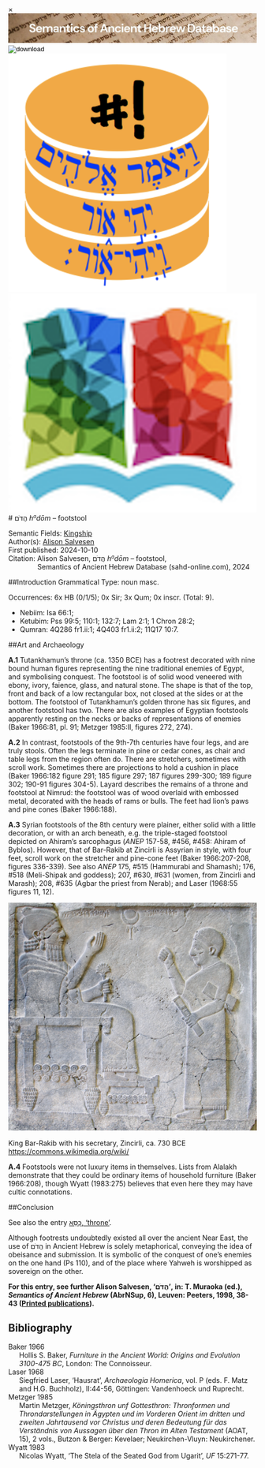 <div id="modal" class="modal">
  <div class="modal-content">
    <span class="close">&times;</span>
    <div class="modal-body" id="modal-body"></div>
  </div>
</div><html><body><img id="banner" src="../../images/banners/banner.png" alt="banner" /></body></html>

<div><input id="download" title="Download/print the document" type="image" onclick="print_document()" src="../../images/icons/download3.png" alt="download" /></div><div><a id="shebanq" title="Word in SHEBANQ" href="https://shebanq.ancient-data.org/hebrew/word?id=1HDMn" target="_blank"><img src="../../images/icons/shebanq.png" alt="shebanq"></a></div><div><a id="ubs" title="Word in Semantic Dictionary of Biblical Hebrew" href="https://semanticdictionary.org/semdic.php?databaseType=SDBH&language=en&lemma=הֲדֹם&startPage=1" target="_blank"><img src="../../images/icons/ubs.png" alt="ubs"></a></div># הֲדֹם <i>h<small><sup>a</sup></small>dōm</i> – footstool

Semantic Fields:
[Kingship](../semantic_fields/kingship.md)&nbsp;&nbsp;&nbsp;<br>Author(s):
[Alison Salvesen](../contributors/alison_salvesen.md)<br>
First published: 2024-10-10<br>Citation: Alison Salvesen, הֲדֹם <i>h<small><sup>a</sup></small>dōm</i> – footstool, <br>                    &nbsp;&nbsp;&nbsp;&nbsp;&nbsp;&nbsp;&nbsp;&nbsp;&nbsp;&nbsp;&nbsp;&nbsp;&nbsp;&nbsp;                    Semantics of Ancient Hebrew Database (sahd-online.com), 2024



##Introduction
Grammatical Type: noun masc.

Occurrences: 6x HB (0/1/5); 0x Sir; 3x Qum; 0x inscr. (Total:
9).

* Nebiim: Isa 66:1; 
* Ketubim: Pss 99:5; 110:1; 132:7; Lam 2:1; 1 Chron 28:2;
* Qumran: 4Q286 fr1.ii:1; 4Q403 fr1.ii:2; 11Q17 10:7.

##Art and Archaeology

<b>A.1</b> Tutankhamun’s throne (ca. 1350 BCE) has a footrest decorated with nine bound human figures representing the nine traditional enemies of Egypt, and symbolising conquest. The footstool is of solid wood veneered with ebony, ivory, faience, glass, and natural stone. The shape is that of the top, front and back of a low rectangular box, not closed at the sides or at the bottom. The footstool of Tutankhamun’s golden throne has six figures, and another footstool has two. There are also examples of Egyptian footstools apparently resting on the necks or backs of representations of enemies (Baker 1966:81, pl. 91; Metzger 1985:II, figures 272, 274).

<b>A.2</b> In contrast, footstools of the 9th-7th centuries have four legs, and are truly stools. Often the legs terminate in pine or cedar cones, as chair and table legs from the region often do. There are stretchers, sometimes with scroll work. Sometimes there are projections to hold a cushion in place (Baker 1966:182 figure 291; 185 figure 297; 187 figures 299-300; 189 figure 302; 190-91 figures 304-5). Layard describes the remains of a throne and footstool at Nimrud: the footstool was of wood overlaid with embossed metal, decorated with the heads of rams or bulls. The feet had lion’s paws and pine cones (Baker 1966:188).

<b>A.3</b> Syrian footstools of the 8th century were plainer, either solid with a little decoration, or with an arch beneath, e.g. the triple-staged footstool depicted on Ahiram’s sarcophagus (<i>ANEP</i> 157-58, #456, #458: Ahiram of Byblos). However, that of Bar-Rakib at Zincirli is Assyrian in style, with four feet, scroll work on the stretcher and pine-cone feet (Baker 1966:207-208, figures 336-339). See also <i>ANEP</i> 175, #515 (Hammurabi and Shamash);
176, #518 (Meli-Shipak and goddess);
207, #630, #631 (women, from Zincirli and Marash);
208, #635 (Agbar the priest from Nerab); 
and Laser (1968:55 figures 11, 12).

![EL](../images/photos/Barrakib.jpeg)    

King Bar-Rakib with his secretary, Zincirli, ca. 730 BCE   
<a href="https://commons.wikimedia.org/wiki/File:Relief_of_king_Barrakib_from_Zincirli_-_Pergamonmuseum_-_Berlin_-_Germany_2017.jpg" target="_blank" rel="noopener noreferrer">https://commons.wikimedia.org/wiki/</a>


<b>A.4</b> Footstools were not luxury items in themselves. Lists from Alalakh demonstrate that they could be ordinary items of household furniture (Baker 1966:208), though Wyatt (1983:275) believes that even here they may have cultic connotations.


##Conclusion

See also the entry <a href="/words/kisse2/"><span dir="rtl" lang="he">כִּסֵּא</span>, ‘throne’</a>.


Although footrests undoubtedly existed all over the ancient Near East, the use of <span dir="rtl">הֲדֹם</span> in Ancient Hebrew is solely metaphorical, conveying the idea of obeisance and submission. It is symbolic of the conquest of one’s enemies on the one hand (Ps  110), and of the place where Yahweh is worshipped as sovereign on the other.


<b>For this entry, see further Alison Salvesen, 
‘<span dir="rtl">הֲדֹם</span>’, in:
T. Muraoka (ed.), <i>Semantics of Ancient Hebrew</i> 
(AbrNSup, 6), Leuven: Peeters, 1998, 38-43 (<a href="/store/printed_publications/">Printed publications</a>).</b>


## Bibliography

<div style="padding-left: 22px; text-indent: -22px;">
Baker 1966 <br>
Hollis S. Baker, <I>Furniture in the Ancient World: Origins and Evolution 3100-475 BC</i>, London: The Connoisseur.
</div>

<div style="padding-left: 22px; text-indent: -22px;">
Laser 1968 <br>
Siegfried Laser, ‘Hausrat’, <i>Archaeologia Homerica</i>, vol. P (eds. F. Matz and H.G. Buchholz), II:44-56, Göttingen: Vandenhoeck und Ruprecht.
</div>

<div style="padding-left: 22px; text-indent: -22px;">
Metzger 1985 <br>
Martin Metzger, <i>Köningsthron unf Gottesthron: Thronformen und Throndarstellungen in Ägypten und im Vorderen Orient im dritten und zweiten Jahrtausend vor Christus und deren Bedeutung für das Verständnis von Aussagen über den Thron im Alten Testament</i> 
(AOAT, 15), 2 vols., Butzon & Berger: Kevelaer; Neukirchen-Vluyn: Neukirchener.
</div>

<div style="padding-left: 22px; text-indent: -22px;">
Wyatt 1983 <br>
Nicolas Wyatt,
‘The Stela of the Seated God from Ugarit’, <i>UF</i> 15:271-77.
</div>


